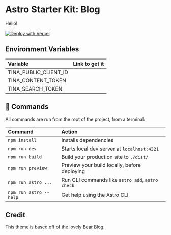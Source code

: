 # Astro Starter Kit: Blog

Hello!

[![Deploy with Vercel](https://vercel.com/button)](https://vercel.com/new/clone?repository-url=https%3A%2F%2Fgithub.com%2Fhandshou%2Fastro-vercel&env=TINA_PUBLIC_CLIENT_ID,TINA_CONTENT_TOKEN,TINA_SEARCH_TOKEN)

## Environment Variables

| Variable               | Link to get it                               |
| :--------------------- | :------------------------------------------- |
| TINA_PUBLIC_CLIENT_ID  |                                              |
| TINA_CONTENT_TOKEN     |                                              |
| TINA_SEARCH_TOKEN      |                                              |

## 🧞 Commands

All commands are run from the root of the project, from a terminal:

| Command                | Action                                           |
| :--------------------- | :----------------------------------------------- |
| `npm install`          | Installs dependencies                            |
| `npm run dev`          | Starts local dev server at `localhost:4321`      |
| `npm run build`        | Build your production site to `./dist/`          |
| `npm run preview`      | Preview your build locally, before deploying     |
| `npm run astro ...`    | Run CLI commands like `astro add`, `astro check` |
| `npm run astro --help` | Get help using the Astro CLI                     |

## Credit

This theme is based off of the lovely [Bear Blog](https://github.com/HermanMartinus/bearblog/).

